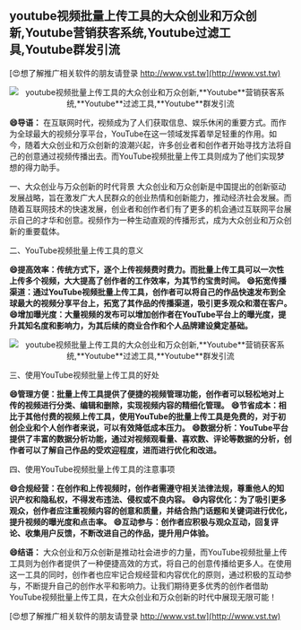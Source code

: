 ## **youtube视频批量上传工具的大众创业和万众创新,**Youtube**营销获客系统,**Youtube**过滤工具,**Youtube**群发引流**

[😍想了解推广相关软件的朋友请登录 http://www.vst.tw](http://www.vst.tw)

 <center><img src="https://vst.tw/MP4/tuiguang/png/3.png" alt="youtube视频批量上传工具的大众创业和万众创新,**Youtube**营销获客系统,**Youtube**过滤工具,**Youtube**群发引流"></center>

**😄导语：**
在互联网时代，视频成为了人们获取信息、娱乐休闲的重要方式。而作为全球最大的视频分享平台，YouTube在这一领域发挥着举足轻重的作用。如今，随着大众创业和万众创新的浪潮兴起，许多创业者和创作者开始寻找方法将自己的创意通过视频传播出去。而YouTube视频批量上传工具则成为了他们实现梦想的得力助手。

一、大众创业与万众创新的时代背景
大众创业和万众创新是中国提出的创新驱动发展战略，旨在激发广大人民群众的创业热情和创新能力，推动经济社会发展。而随着互联网技术的快速发展，创业者和创作者们有了更多的机会通过互联网平台展示自己的才华和创意。视频作为一种生动直观的传播形式，成为大众创业和万众创新的重要载体。

二、YouTube视频批量上传工具的意义

**😄提高效率：传统方式下，逐个上传视频费时费力。而批量上传工具可以一次性上传多个视频，大大提高了创作者的工作效率，为其节约宝贵时间。**
**😄拓宽传播渠道：通过YouTube视频批量上传工具，创作者可以将自己的作品快速发布到全球最大的视频分享平台上，拓宽了其作品的传播渠道，吸引更多观众和潜在客户。**
**😄增加曝光度：大量视频的发布可以增加创作者在YouTube平台上的曝光度，提升其知名度和影响力，为其后续的商业合作和个人品牌建设奠定基础。**

 <center><img src="https://vst.tw/MP4/tuiguang/png/0.png" alt="youtube视频批量上传工具的大众创业和万众创新,**Youtube**营销获客系统,**Youtube**过滤工具,**Youtube**群发引流"></center>

三、使用YouTube视频批量上传工具的好处

**😄管理方便：批量上传工具提供了便捷的视频管理功能，创作者可以轻松地对上传的视频进行分类、编辑和删除，实现视频内容的精细化管理。**
**😄节省成本：相比于其他付费的视频上传工具，使用YouTube的批量上传工具是免费的，对于初创企业和个人创作者来说，可以有效降低成本压力。**
**😄数据分析：YouTube平台提供了丰富的数据分析功能，通过对视频观看量、喜欢数、评论等数据的分析，创作者可以了解自己作品的受欢迎程度，进而进行优化和改进。**

四、使用YouTube视频批量上传工具的注意事项

**😄合规经营：在创作和上传视频时，创作者需遵守相关法律法规，尊重他人的知识产权和隐私权，不得发布违法、侵权或不良内容。**
**😄内容优化：为了吸引更多观众，创作者应注重视频内容的创意和质量，并结合热门话题和关键词进行优化，提升视频的曝光度和点击率。**
**😄互动参与：创作者应积极与观众互动，回复评论、收集用户反馈，不断改进自己的作品，提升用户体验。**

**😄结语：**
大众创业和万众创新是推动社会进步的力量，而YouTube视频批量上传工具则为创作者提供了一种便捷高效的方式，将自己的创意传播给更多人。在使用这一工具的同时，创作者也应牢记合规经营和内容优化的原则，通过积极的互动参与，不断提升自己的创作水平和影响力。让我们期待更多优秀的创作者借助YouTube视频批量上传工具，在大众创业和万众创新的时代中展现无限可能！

[😍想了解推广相关软件的朋友请登录 http://www.vst.tw](http://www.vst.tw)



